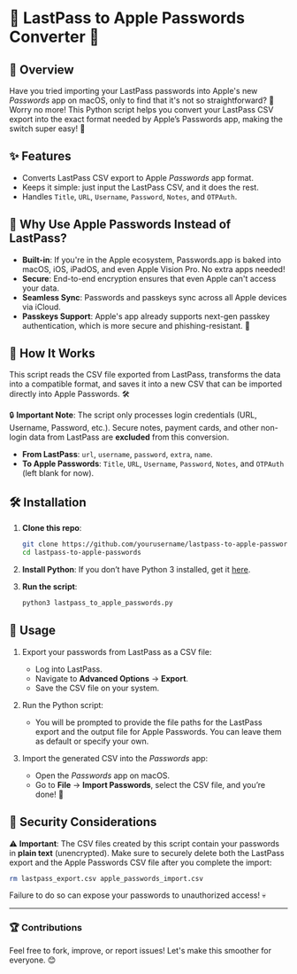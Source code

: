 
# 🔄 LastPass to Apple Passwords Converter 🔐

## 🚀 Overview
Have you tried importing your LastPass passwords into Apple's new *Passwords* app on macOS, only to find that it's not so straightforward? 😤 Worry no more! This Python script helps you convert your LastPass CSV export into the exact format needed by Apple’s Passwords app, making the switch super easy! 🎉

## ✨ Features
- Converts LastPass CSV export to Apple *Passwords* app format.
- Keeps it simple: just input the LastPass CSV, and it does the rest.
- Handles `Title`, `URL`, `Username`, `Password`, `Notes`, and `OTPAuth`.

## 🍏 Why Use Apple Passwords Instead of LastPass?
- **Built-in**: If you're in the Apple ecosystem, Passwords.app is baked into macOS, iOS, iPadOS, and even Apple Vision Pro. No extra apps needed!
- **Secure**: End-to-end encryption ensures that even Apple can't access your data.
- **Seamless Sync**: Passwords and passkeys sync across all Apple devices via iCloud.
- **Passkeys Support**: Apple's app already supports next-gen passkey authentication, which is more secure and phishing-resistant. 🔐

## 🔧 How It Works
This script reads the CSV file exported from LastPass, transforms the data into a compatible format, and saves it into a new CSV that can be imported directly into Apple Passwords. 🛠️

🔒 **Important Note**: The script only processes login credentials (URL, Username, Password, etc.). Secure notes, payment cards, and other non-login data from LastPass are **excluded** from this conversion.

- **From LastPass**: `url`, `username`, `password`, `extra`, `name`.
- **To Apple Passwords**: `Title`, `URL`, `Username`, `Password`, `Notes`, and `OTPAuth` (left blank for now).

## 🛠️ Installation

1. **Clone this repo**:
   ```bash
   git clone https://github.com/yourusername/lastpass-to-apple-passwords.git
   cd lastpass-to-apple-passwords
   ```

2. **Install Python**: If you don’t have Python 3 installed, get it [here](https://www.python.org/downloads/).

3. **Run the script**:
   ```bash
   python3 lastpass_to_apple_passwords.py
   ```

## 📝 Usage

1. Export your passwords from LastPass as a CSV file:
   - Log into LastPass.
   - Navigate to **Advanced Options** -> **Export**.
   - Save the CSV file on your system.

2. Run the Python script:
   - You will be prompted to provide the file paths for the LastPass export and the output file for Apple Passwords. You can leave them as default or specify your own.

3. Import the generated CSV into the *Passwords* app:
   - Open the *Passwords* app on macOS.
   - Go to **File** -> **Import Passwords**, select the CSV file, and you’re done! 🎉

## 🔐 Security Considerations

⚠️ **Important**: The CSV files created by this script contain your passwords in **plain text** (unencrypted). Make sure to securely delete both the LastPass export and the Apple Passwords CSV file after you complete the import:
   ```bash
   rm lastpass_export.csv apple_passwords_import.csv
   ```
   Failure to do so can expose your passwords to unauthorized access! 💀

---

### 🏆 Contributions
Feel free to fork, improve, or report issues! Let's make this smoother for everyone. 😊
